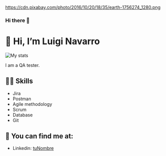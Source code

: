https://cdn.pixabay.com/photo/2016/10/20/18/35/earth-1756274_1280.png

### Hi there 👋

# 👋 Hi, I’m Luigi Navarro
![My stats](https://github-readme-stats.vercel.app/api?username=Luigi026&count_private=true&show_icons=true&theme=radical)

I am a QA tester.

## 💪🏼 Skills
- Jira
- Postman
- Agile methodology
- Scrum
- Database
- Git

## 👀 You can find me at:
- Linkedin: [tuNombre](https://www.linkedin.com/in/luigi-navarro-500b30258/?trk=public-profile-join-page)
